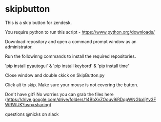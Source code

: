 # skipbutton
This is a skip button for zendesk. 

You require python to run this script - https://www.python.org/downloads/

Download repository and open a command prompt window as an administrator.

Run the followinng commands to install the required repositories.

'pip install pyautogui' & 
'pip install keybord' & 
'pip install time'

Close window and double ckick on SkipButton.py

Click alt to skip. Make sure your mouse is not covering the button.

Don't have git? No worries you can grab the files here (https://drive.google.com/drive/folders/14BbXvZOouv9iRDqpWNGbxljYv3FWRWUK?usp=sharing)

questions @nicks on slack
